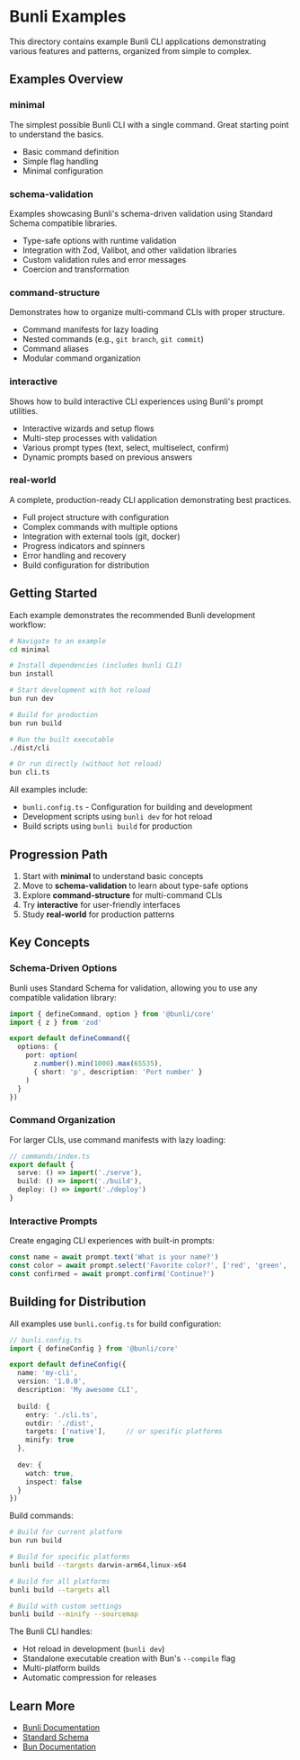# Bunli Examples

This directory contains example Bunli CLI applications demonstrating various features and patterns, organized from simple to complex.

## Examples Overview

### minimal
The simplest possible Bunli CLI with a single command. Great starting point to understand the basics.
- Basic command definition
- Simple flag handling
- Minimal configuration

### schema-validation
Examples showcasing Bunli's schema-driven validation using Standard Schema compatible libraries.
- Type-safe options with runtime validation
- Integration with Zod, Valibot, and other validation libraries
- Custom validation rules and error messages
- Coercion and transformation

### command-structure
Demonstrates how to organize multi-command CLIs with proper structure.
- Command manifests for lazy loading
- Nested commands (e.g., `git branch`, `git commit`)
- Command aliases
- Modular command organization

### interactive
Shows how to build interactive CLI experiences using Bunli's prompt utilities.
- Interactive wizards and setup flows
- Multi-step processes with validation
- Various prompt types (text, select, multiselect, confirm)
- Dynamic prompts based on previous answers

### real-world
A complete, production-ready CLI application demonstrating best practices.
- Full project structure with configuration
- Complex commands with multiple options
- Integration with external tools (git, docker)
- Progress indicators and spinners
- Error handling and recovery
- Build configuration for distribution

## Getting Started

Each example demonstrates the recommended Bunli development workflow:

```bash
# Navigate to an example
cd minimal

# Install dependencies (includes bunli CLI)
bun install

# Start development with hot reload
bun run dev

# Build for production
bun run build

# Run the built executable
./dist/cli

# Or run directly (without hot reload)
bun cli.ts
```

All examples include:
- `bunli.config.ts` - Configuration for building and development
- Development scripts using `bunli dev` for hot reload
- Build scripts using `bunli build` for production

## Progression Path

1. Start with **minimal** to understand basic concepts
2. Move to **schema-validation** to learn about type-safe options
3. Explore **command-structure** for multi-command CLIs
4. Try **interactive** for user-friendly interfaces
5. Study **real-world** for production patterns

## Key Concepts

### Schema-Driven Options
Bunli uses Standard Schema for validation, allowing you to use any compatible validation library:

```typescript
import { defineCommand, option } from '@bunli/core'
import { z } from 'zod'

export default defineCommand({
  options: {
    port: option(
      z.number().min(1000).max(65535),
      { short: 'p', description: 'Port number' }
    )
  }
})
```

### Command Organization
For larger CLIs, use command manifests with lazy loading:

```typescript
// commands/index.ts
export default {
  serve: () => import('./serve'),
  build: () => import('./build'),
  deploy: () => import('./deploy')
}
```

### Interactive Prompts
Create engaging CLI experiences with built-in prompts:

```typescript
const name = await prompt.text('What is your name?')
const color = await prompt.select('Favorite color?', ['red', 'green', 'blue'])
const confirmed = await prompt.confirm('Continue?')
```

## Building for Distribution

All examples use `bunli.config.ts` for build configuration:

```typescript
// bunli.config.ts
import { defineConfig } from '@bunli/core'

export default defineConfig({
  name: 'my-cli',
  version: '1.0.0',
  description: 'My awesome CLI',
  
  build: {
    entry: './cli.ts',
    outdir: './dist',
    targets: ['native'],     // or specific platforms
    minify: true
  },
  
  dev: {
    watch: true,
    inspect: false
  }
})
```

Build commands:
```bash
# Build for current platform
bun run build

# Build for specific platforms
bunli build --targets darwin-arm64,linux-x64

# Build for all platforms
bunli build --targets all

# Build with custom settings
bunli build --minify --sourcemap
```

The Bunli CLI handles:
- Hot reload in development (`bunli dev`)
- Standalone executable creation with Bun's `--compile` flag
- Multi-platform builds
- Automatic compression for releases

## Learn More

- [Bunli Documentation](https://bunli.dev)
- [Standard Schema](https://github.com/standard-schema/standard-schema)
- [Bun Documentation](https://bun.sh)